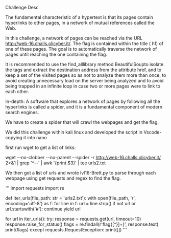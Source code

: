 Challenge Desc

The fundamental characteristic of a hypertext is that its pages contain hyperlinks to other pages, in a network of mutual references called the Web.

In this challenge, a network of pages can be reached via the URL http://web-16.challs.olicyber.it/. The flag is contained within the title ( h1) of one of these pages. The goal is to automatically traverse the network of pages until reaching the one containing the flag.

It is recommended to use the find_alllibrary method BeautifulSoupto isolate the tags <a>and extract the destination address from the attribute href, and to keep a set of the visited pages so as not to analyze them more than once, to avoid creating unnecessary load on the server being analyzed and to avoid being trapped in an infinite loop in case two or more pages were to link to each other.

In-depth: A software that explores a network of pages by following all the hyperlinks is called a spider, and it is a fundamental component of modern search engines.


We have to create a spider that will crawl the webpages and get the flag.

We did this challenge within kali linux and developed the script in Vscode- copying it into nano 

first run wget to get a list of links:

wget --no-clobber --no-parent --spider -r http://web-16.challs.olicyber.it/ 2>&1 | grep '^--' | awk '{print $3}' | tee urls2.txt


We then got a list of urls and wrote lvl16-Brett.py to parse through each webpage using get requests and regex to find the flag. 


'''
import requests
import re


def iter_urls(file_path: str = 'urls2.txt'):
    with open(file_path, 'r', encoding='utf-8') as f:
        for line in f:
            url = line.strip()
            if not url or url.startswith('#'):
                continue
            yield url


for url in iter_urls():
    try:
        response = requests.get(url, timeout=10)
        response.raise_for_status()
        flags = re.findall(r'flag\{[^}]+\}', response.text)
        print(flags)
    except requests.RequestException:
        print([])
'''